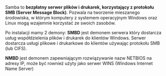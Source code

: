 Samba to **bezpłatny serwer plików i drukarek, korzystający z protokołu SMB (Server Message Block)**. Pozwala na tworzenie mieszanego środowiska, w którym komputery z systemem operacyjnym Windows oraz Linux mogą wzajemnie korzystać ze swoich zasobów.

Po instalacji mamy 2 demony:
**SMBD** jest demonem serwera który dostarcza usług współdzielenia plików i drukarek do klientów Windows. Serwer dostarcza usługi plikowe i drukarkowe do klientów używając protokołu SMB (lub CIFS).

**NMBD** jest demonem zapewniającym rozwiązywanie nazw NETBIOS na adresy IP, może być rownież użyty jako serwer WINS (Windows Internet Name Server)